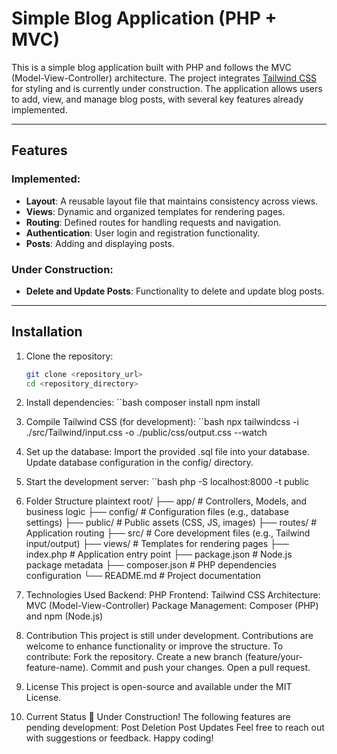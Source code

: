 # Simple Blog Application (PHP + MVC)

This is a simple blog application built with PHP and follows the MVC (Model-View-Controller) architecture. The project integrates [Tailwind CSS](https://tailwindcss.com/) for styling and is currently under construction. The application allows users to add, view, and manage blog posts, with several key features already implemented.

---

## Features

### Implemented:
- **Layout**: A reusable layout file that maintains consistency across views.
- **Views**: Dynamic and organized templates for rendering pages.
- **Routing**: Defined routes for handling requests and navigation.
- **Authentication**: User login and registration functionality.
- **Posts**: Adding and displaying posts.

### Under Construction:
- **Delete and Update Posts**: Functionality to delete and update blog posts.

---

## Installation

1. Clone the repository:
   ```bash
   git clone <repository_url>
   cd <repository_directory>

2. Install dependencies:
``bash
composer install
npm install

3. Compile Tailwind CSS (for development):
``bash
npx tailwindcss -i ./src/Tailwind/input.css -o ./public/css/output.css --watch

4. Set up the database:
Import the provided .sql file into your database.
Update database configuration in the config/ directory.

5. Start the development server:
``bash
php -S localhost:8000 -t public

6. Folder Structure
plaintext
root/
├── app/                # Controllers, Models, and business logic
├── config/             # Configuration files (e.g., database settings)
├── public/             # Public assets (CSS, JS, images)
├── routes/             # Application routing
├── src/                # Core development files (e.g., Tailwind input/output)
├── views/              # Templates for rendering pages
├── index.php           # Application entry point
├── package.json        # Node.js package metadata
├── composer.json       # PHP dependencies configuration
└── README.md           # Project documentation

7. Technologies Used
Backend: PHP
Frontend: Tailwind CSS
Architecture: MVC (Model-View-Controller)
Package Management: Composer (PHP) and npm (Node.js)

8. Contribution
This project is still under development. Contributions are welcome to enhance functionality or improve the structure. To contribute:
Fork the repository.
Create a new branch (feature/your-feature-name).
Commit and push your changes.
Open a pull request.

9. License
This project is open-source and available under the MIT License.

10. Current Status
🚧 Under Construction!
The following features are pending development:
Post Deletion
Post Updates
Feel free to reach out with suggestions or feedback. Happy coding!
